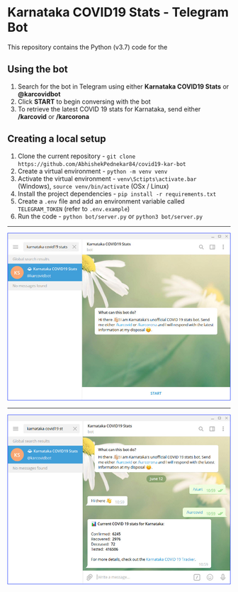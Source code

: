 # Karnataka COVID19 Stats - Telegram Bot

This repository contains the Python (v3.7) code for the 

## Using the bot
1. Search for the bot in Telegram using either **Karnataka COVID19 Stats** or **@karcovidbot**
2. Click **START** to begin conversing with the bot
3. To retrieve the latest COVID 19 stats for Karnataka, send either **/karcovid** or **/karcorona**

## Creating a local setup
1. Clone the current repository - `git clone https://github.com/AbhishekPednekar84/covid19-kar-bot`
2. Create a virtual environment - `python -m venv venv`
3. Activate the virtual environment - `venv\Sctipts\activate.bar` (Windows), `source venv/bin/activate` (OSx / Linux)
4. Install the project dependencies - `pip install -r requirements.txt`
5. Create a `.env` file and add an environment variable called `TELEGRAM_TOKEN` (refer to `.env.example`)
6. Run the code - `python bot/server.py` or `python3 bot/server.py`

---
<p align="center"><img src="https://github.com/AbhishekPednekar84/covid19-kar-bot/blob/master/images/bot1.jpg" alt="Bot1"></p>

---
<p align="center"><img src="https://github.com/AbhishekPednekar84/covid19-kar-bot/blob/master/images/bot2.jpg" alt="Bot2"></p>
